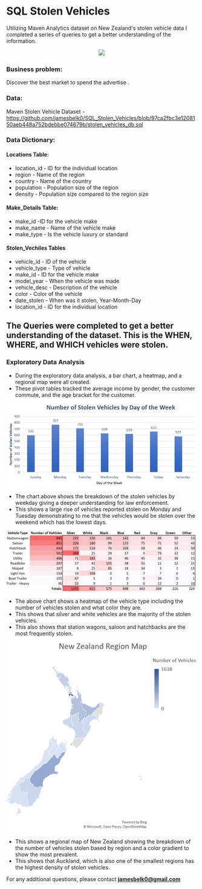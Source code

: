 # SQL Stolen Vehicles
Utilizing Maven Analytics dataset on New Zealand's stolen vehicle data I completed a series of queries to get a better understanding of the information. 

<p align = "center"> 
  <img src = "https://github.com/jamesbelk0/SQL_Stolen_Vehicles/blob/97ca2fbc3e1208150aeb448a752bdebbe074679b/stolen_vehicles_db.sql">
</p>

### Business problem:

Discover the best market to spend the advertise . 

### Data:
Maven Stolen Vehicle Dataset - https://github.com/jamesbelk0/SQL_Stolen_Vehicles/blob/97ca2fbc3e1208150aeb448a752bdebbe074679b/stolen_vehicles_db.sql

### Data Dictionary:

#### Locations Table:
  * location_id - ID for the individual location
  * region - Name of the region
  * country - Name of the country
  * population - Population size of the region
  * density - Population size compared to the region size
    
#### Make_Details Table:
  * make_id  -ID for the vehicle make
  * make_name - Name of the vehicle make
  * make_type - Is the vehicle luxury or standard

#### Stolen_Vechiles Tables
  * vehicle_id - ID of the vehicle
  * vehicle_type - Type of vehicle
  * make_id - ID for the vehicle make
  * model_year - When the vehicle was made
  * vehicle_desc - Description of the vehicle
  * color - Color of the vehicle
  * date_stolen - When was it stolen, Year-Month-Day
  * location_id - ID for the individual location 

## The Queries were completed to get a better understanding of the dataset. This is the WHEN, WHERE, and WHICH vehicles were stolen.

### Exploratory Data Analysis
    
 - During the exploratory data analysis, a bar chart, a heatmap, and a regional map were all created. 
 - These pivot tables tracked the average income by gender, the customer commute, and the age bracket for the customer.
 
 <p align = "center"> 
  <img src = "https://github.com/jamesbelk0/SQL_Stolen_Vehicles/blob/b0a3181e8927b2c472f0c66ddb20653f78c1a7c6/num_vehicles_stolen_bar.PNG">
</p>

- The chart above shows the breakdown of the stolen vehicles by weekday giving a deeper understanding for law enforcement.
- This shows a large rise of vehicles reported stolen on Monday and Tuesday demonstrating to me that the vehicles would be stolen over the weekend which has the lowest days. 

<p align = "center"> 
  <img src = "https://github.com/jamesbelk0/SQL_Stolen_Vehicles/blob/b0a3181e8927b2c472f0c66ddb20653f78c1a7c6/vehicle_color_heat_map.PNG">
</p>

- The above chart shows a heatmap of the vehicle type including the number of vehicles stolen and what color they are.
- This shows that silver and white vehicles are the majority of the stolen vehicles.
- This also shows that station wagons, saloon and hatchbacks are the most frequently stolen.

<p align = "center"> 
  <img src = "https://github.com/jamesbelk0/SQL_Stolen_Vehicles/blob/b0a3181e8927b2c472f0c66ddb20653f78c1a7c6/new_zealand.PNG">
</p>

- This shows a regional map of New Zealand showing the breakdown of the number of vehicles stolen based by region and a color gradient to show the most prevalent.
- This shows that Auckland, which is also one of the smallest regions has the highest density of stolen vehicles.
  
For any additional questions, please contact **jamesbelk0@gmail.com**
